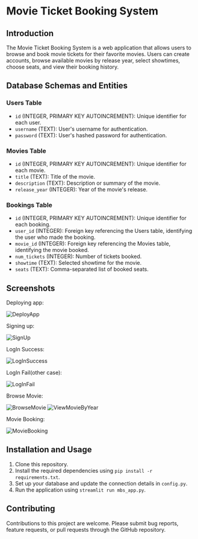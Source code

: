 # Movie Ticket Booking System

## Introduction

The Movie Ticket Booking System is a web application that allows users to browse and book movie tickets for their favorite movies. Users can create accounts, browse available movies by release year, select showtimes, choose seats, and view their booking history.

## Database Schemas and Entities

### Users Table

- `id` (INTEGER, PRIMARY KEY AUTOINCREMENT): Unique identifier for each user.
- `username` (TEXT): User's username for authentication.
- `password` (TEXT): User's hashed password for authentication.

### Movies Table

- `id` (INTEGER, PRIMARY KEY AUTOINCREMENT): Unique identifier for each movie.
- `title` (TEXT): Title of the movie.
- `description` (TEXT): Description or summary of the movie.
- `release_year` (INTEGER): Year of the movie's release.

### Bookings Table

- `id` (INTEGER, PRIMARY KEY AUTOINCREMENT): Unique identifier for each booking.
- `user_id` (INTEGER): Foreign key referencing the Users table, identifying the user who made the booking.
- `movie_id` (INTEGER): Foreign key referencing the Movies table, identifying the movie booked.
- `num_tickets` (INTEGER): Number of tickets booked.
- `showtime` (TEXT): Selected showtime for the movie.
- `seats` (TEXT): Comma-separated list of booked seats.

## Screenshots


Deploying app:

![DeployApp](https://github.com/sidh4rth7/Movie-ticket-booking-system/assets/64648070/51e0892a-7dd1-4d75-9efb-6bc74916ba6f)

Signing up:

![SignUp](https://github.com/sidh4rth7/Movie-ticket-booking-system/assets/64648070/9f007d3a-19c6-44c9-b76b-c362ab99007e)

LogIn Success:

![LogInSuccess](https://github.com/sidh4rth7/Movie-ticket-booking-system/assets/64648070/69d0270a-4d43-4132-bf4b-59f6fccb9808)

LogIn Fail(other case):

![LogInFail](https://github.com/sidh4rth7/Movie-ticket-booking-system/assets/64648070/9e405940-423c-4bae-9941-bc012c8f1eaa)

Browse Movie:

![BrowseMovie](https://github.com/sidh4rth7/Movie-ticket-booking-system/assets/64648070/b5922e62-2415-4554-a5c8-04392b0ac11e)
![ViewMovieByYear](https://github.com/sidh4rth7/Movie-ticket-booking-system/assets/64648070/610356ba-5fcc-4d92-a85e-6e24f6110bfb)

Movie Booking:

![MovieBooking](https://github.com/sidh4rth7/Movie-ticket-booking-system/assets/64648070/211a41c6-7952-423f-8105-845143b0718d)

## Installation and Usage

1. Clone this repository.
2. Install the required dependencies using `pip install -r requirements.txt`.
3. Set up your database and update the connection details in `config.py`.
4. Run the application using `streamlit run mbs_app.py`.

## Contributing

Contributions to this project are welcome. Please submit bug reports, feature requests, or pull requests through the GitHub repository.
